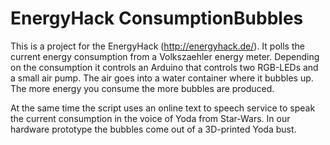 EnergyHack ConsumptionBubbles
=============================

This is a project for the EnergyHack (http://energyhack.de/). It polls the current energy consumption from a Volkszaehler energy meter.
Depending on the consumption it controls an Arduino that controls two RGB-LEDs and a small air pump. The air goes into a water container where it bubbles up.
The more energy you consume the more bubbles are produced. 

At the same time the script uses an online text to speech service to speak the current consumption in the voice of Yoda from Star-Wars.
In our hardware prototype the bubbles come out of a 3D-printed Yoda bust.





